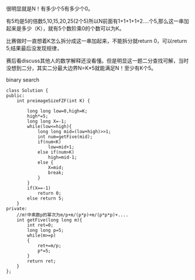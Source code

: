 很明显就是N！有多少个5有多少个0。

有5均是5的倍数5,10,15,20,25(2个5)所以N前面有1+1+1+1+2....个5,那么这一串加起来是多少（K），就有5个数阶乘0的个数可以为K。

比赛做时一直想着K怎么拆分成这一串加起来，不能拆分就return 0，可以return 5;结果最后没发现规律，

赛后看discuss其他人的数学解释还没看懂。但是明显这一题二分查找可解，当时没想到二分，其实二分最大边界N=K*5就能满足N！至少有K个5。

binary search
```
class Solution {
public:
    int preimageSizeFZF(int K) {
       
        long long low=0,high=K;
        high*=5;
        long long X=-1;
        while(low<=high){
            long long mid=(low+high)>>1;
            int num=getFive(mid);
            if(num<K)
                low=mid+1;
            else if(num>K)
                high=mid-1;
            else {
                X=mid;
                break;
            }
        }
        if(X==-1)
            return 0;
        else return 5;
    }
private:
    //m!中素数p的幂次为m/p+m/(p*p)+m/(p*p*p)+....
    int getFive(long long m){
        int ret=0;
        long long p=5;
        while(m>=p)
        {        
            ret+=m/p;
            p*=5;
        }
        return ret;
    }
};
```
